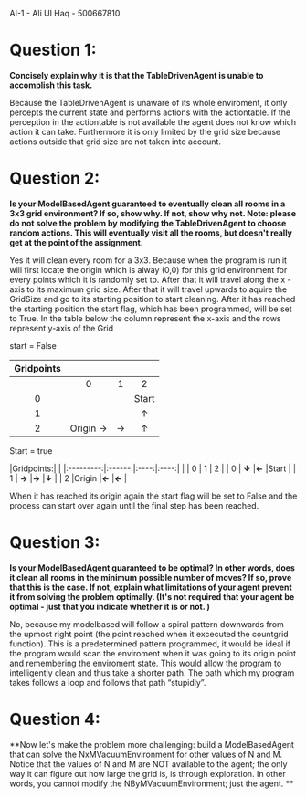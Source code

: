 AI-1 - Ali Ul Haq - 500667810

# Question 1:

**Concisely explain why it is that the TableDrivenAgent is unable to accomplish this task.**

Because the TableDrivenAgent is unaware of its whole enviroment, it only percepts the current state and performs actions with the actiontable. If the perception in the actiontable is not available the agent does not know which action it can take. Furthermore it is only limited by the grid size because actions outside that grid size are not taken into account.

# Question 2:

**Is your ModelBasedAgent guaranteed to eventually clean all rooms in a 3x3 grid environment? If so, show why. If not, show why not. Note: please do not solve the problem by modifying the TableDrivenAgent to choose random actions. This will eventually visit all the rooms, but doesn't really get at the point of the assignment.**

Yes it will clean every room for a 3x3. Because when the program is run it will first locate the origin which is alway (0,0) for this grid environment for every points which it is randomly set to. After that it will travel along the x - axis to its maximum grid size. After that it will travel upwards to aquire the GridSize and go to its starting position to start cleaning.  After it has reached the starting position the start flag, which has been programmed, will be set to True. In the table below the column represent the x-axis and the rows represent y-axis of the Grid

start = False

| Gridpoints      |         |     |     |
| :-------------: |:-------:|:---:|:---:|
|                 | 0       | 1   |  2  |
| 0               |         |     |Start|
| 1               |         |     |  ↑  |
| 2               |Origin → | →   |  ↑  |


 Start = true

 |Gridpoints:|        | 
 |:---------:|:------:|:----:|:----:|
 |           | 0      | 1    | 2    |
 | 0         | **↓**  |**←** |Start |
 | 1         | **→**  |**→** |**↓** |
 | 2         |Origin  |**←** |**←** |

When it has reached its origin again the start flag will be set to False and the process can start over again until the final step has been reached.

# Question 3:

**Is your ModelBasedAgent guaranteed to be optimal? In other words, does it clean all rooms in the minimum possible number of moves? If so, prove that this is the case. If not, explain what limitations of your agent prevent it from solving the problem optimally. (It's not required that your agent be optimal - just that you indicate whether it is or not. )**

No, because my modelbased will follow a spiral pattern downwards from the upmost right point (the point reached when it excecuted the countgrid function). This is a predetermined pattern programmed, it would be ideal if the program would scan the enviroment when it was going to its origin point and remembering the enviroment state. This would allow the program to intelligently clean and thus take a shorter path. The path which my program takes follows a loop and follows that path “stupidly”.

# Question 4:

**Now let's make the problem more challenging: build a ModelBasedAgent that can solve the NxMVacuumEnvironment for other values of N and M. Notice that the values of N and M are NOT available to the agent; the only way it can figure out how large the grid is, is through exploration. In other words, you cannot modify the NByMVacuumEnvironment; just the agent.
**
